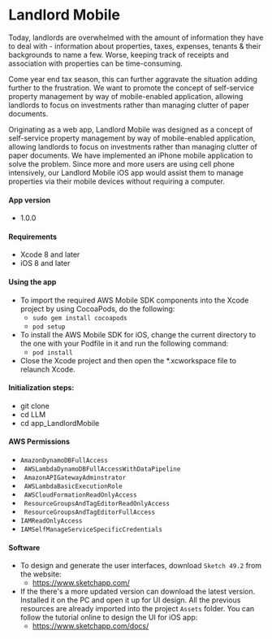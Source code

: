 # Landlord Mobile

Today, landlords are overwhelmed with the amount of information they have to deal with - information about properties, taxes, expenses, tenants & their backgrounds to name a few.  Worse, keeping track of receipts and association with properties can be time-consuming.  

Come year end tax season, this can further aggravate the situation adding further to the frustration. We want to promote the concept of self-service property management by way of mobile-enabled application, allowing landlords to focus on investments rather than managing clutter of paper documents.

Originating as a web app, Landlord Mobile was designed as a concept of self-service property management by way of mobile-enabled application, allowing landlords to focus on investments rather than managing clutter of paper documents. We have implemented an iPhone mobile application to solve the problem. Since more and more users are using cell phone intensively, our Landlord Mobile iOS app would assist them to manage properties via their mobile devices without requiring a computer. 



#### App version
- 1.0.0

#### Requirements
- Xcode 8 and later
- iOS 8 and later

#### Using the app
- To import the required AWS Mobile SDK components into the Xcode project by using CocoaPods, do the following:
   - ` sudo gem install cocoapods `
   - ` pod setup `
- To install the AWS Mobile SDK for iOS, change the current directory to the one with your Podfile in it and run the following command:
    - ` pod install `
- Close the Xcode project and then open the *.xcworkspace file to relaunch Xcode.

#### Initialization steps:
- git clone 
- cd LLM
- cd app_LandlordMobile

#### AWS Permissions
   - ` AmazonDynamoDBFullAccess `
   - ` AWSLambdaDynamoDBFullAccessWithDataPipeline`
   - ` AmazonAPIGatewayAdminstrator`
   - ` AWSLambdaBasicExecutionRole`
   - ` AWSCloudFormationReadOnlyAccess`
   - ` ResourceGroupsAndTagEditorReadOnlyAccess`
   - ` ResourceGroupsAndTagEditorFullAccess`
   - ` IAMReadOnlyAccess `
   - ` IAMSelfManageServiceSpecificCredentials `

#### Software
 - To design and generate the user interfaces, download ` Sketch 49.2 ` from the website:
   - https://www.sketchapp.com/
 - If the there's a more updated version can download the latest version. Installed it on the PC and open it up for UI design. All the previous resources are already imported into the project ` Assets ` folder. You can follow the tutorial online to design the UI for iOS app: 
   - https://www.sketchapp.com/docs/

